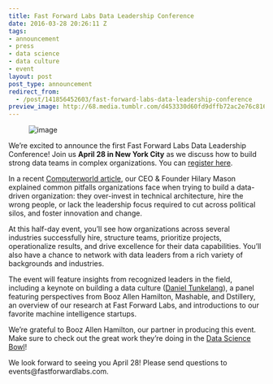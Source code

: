 ```yaml
---
title: Fast Forward Labs Data Leadership Conference
date: 2016-03-28 20:26:11 Z
tags:
- announcement
- press
- data science
- data culture
- event
layout: post
post_type: announcement
redirect_from:
  - /post/141856452603/fast-forward-labs-data-leadership-conference
preview_image: http://68.media.tumblr.com/d453330d60fd9dffb72ac2e76c816b5d/tumblr_inline_o4rm2iqk5a1ta78fg_540.png
---
```


<figure data-orig-width="648" data-orig-height="498" class="tmblr-full"><img src="http://68.media.tumblr.com/d453330d60fd9dffb72ac2e76c816b5d/tumblr_inline_o4rm2iqk5a1ta78fg_540.png" alt="image" data-orig-width="648" data-orig-height="498"/></figure><p>We’re excited to announce the first Fast Forward Labs Data Leadership Conference! Join us <b>April 28 in New York City</b> as we discuss how to build strong data teams in complex organizations. You can <a href="https://www.eventbrite.com/e/ffl-data-leadership-conference-tickets-22590364388">register here</a>. </p><p>In a recent <a href="http://www.computerworld.com/article/3048419/big-data/data-scientist-hilary-mason-wants-to-show-you-the-near-future.html">Computerworld article</a>, our CEO &amp; Founder Hilary Mason explained common pitfalls organizations face when trying to build a data-driven organization: they over-invest in technical architecture, hire the wrong people, or lack the leadership focus required to cut across political silos, and foster innovation and change. </p><p>At this half-day event, you&rsquo;ll see how organizations across several industries successfully hire, structure teams, prioritize projects, operationalize results, and drive excellence for their data capabilities. You&rsquo;ll also have a chance to network with data leaders from a rich variety of backgrounds and industries. </p><p>The event will feature insights from recognized leaders in the field, including a keynote on building a data culture (<a href="https://www.linkedin.com/in/dtunkelang">Daniel Tunkelang</a>), a panel featuring perspectives from Booz Allen Hamilton, Mashable, and Dstillery, an overview of our research at Fast Forward Labs, and introductions to our favorite machine intelligence startups. </p><p>We’re grateful to Booz Allen Hamilton, our partner in producing this event. Make sure to check out the great work they’re doing in the <a href="http://www.datasciencebowl.com/">Data Science Bowl</a>! </p><p>We look forward to seeing you April 28! Please send questions to events@fastforwardlabs.com.</p>
